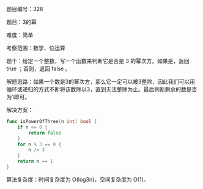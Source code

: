 题目编号：326

题目：3的幂

难度：简单

考察范围：数学、位运算

题干：给定一个整数，写一个函数来判断它是否是 3 的幂次方。如果是，返回 true ；否则，返回 false 。

解题思路：如果一个数是3的幂次方，那么它一定可以被3整除，因此我们可以用循环或递归的方式不断将该数除以3，直到无法整除为止。最后判断剩余的数是否为1即可。

解决方案：

```go
func isPowerOfThree(n int) bool {
    if n <= 0 {
        return false
    }
    for n % 3 == 0 {
        n /= 3
    }
    return n == 1
}
```

算法复杂度：时间复杂度为 O(log3n)，空间复杂度为 O(1)。